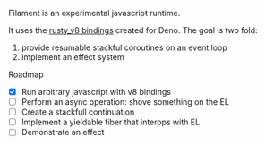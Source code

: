 Filament is an experimental javascript runtime.

It uses the [rusty_v8 bindings](https://docs.rs/rusty_v8/0.32.0/rusty_v8/) created for Deno.
The goal is two fold:

1. provide resumable stackful coroutines on an event loop
2. implement an effect system

Roadmap

- [x] Run arbitrary javascript with v8 bindings
- [ ] Perform an async operation: shove something on the EL
- [ ] Create a stackfull continuation
- [ ] Implement a yieldable fiber that interops with EL
- [ ] Demonstrate an effect